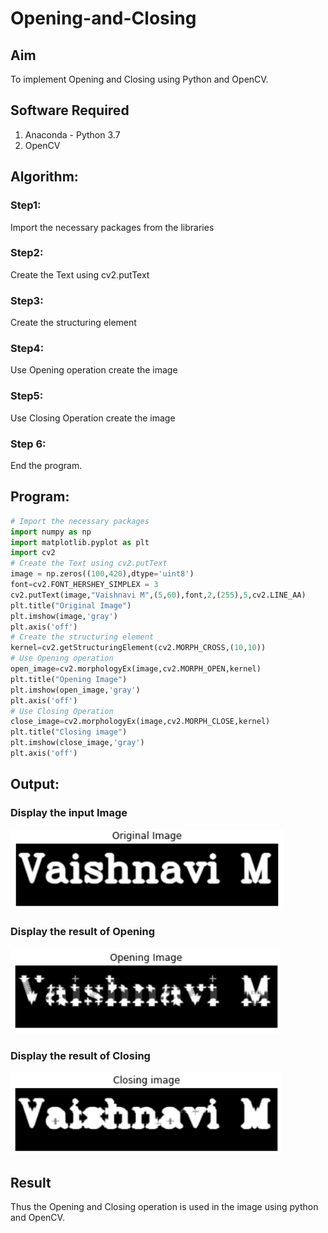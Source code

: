 # Opening-and-Closing

## Aim
To implement Opening and Closing using Python and OpenCV.

## Software Required
1. Anaconda - Python 3.7
2. OpenCV
## Algorithm:
### Step1:
Import the necessary packages from the libraries
### Step2:
Create the Text using cv2.putText
### Step3:
Create the structuring element
### Step4:
Use Opening operation create the image
### Step5:
Use Closing Operation create the image
### Step 6:
End the program.

## Program:

``` Python
# Import the necessary packages
import numpy as np
import matplotlib.pyplot as plt
import cv2
# Create the Text using cv2.putText
image = np.zeros((100,420),dtype='uint8')
font=cv2.FONT_HERSHEY_SIMPLEX = 3
cv2.putText(image,"Vaishnavi M",(5,60),font,2,(255),5,cv2.LINE_AA)
plt.title("Original Image")
plt.imshow(image,'gray')
plt.axis('off')
# Create the structuring element
kernel=cv2.getStructuringElement(cv2.MORPH_CROSS,(10,10))
# Use Opening operation
open_image=cv2.morphologyEx(image,cv2.MORPH_OPEN,kernel)
plt.title("Opening Image")
plt.imshow(open_image,'gray')
plt.axis('off')
# Use Closing Operation
close_image=cv2.morphologyEx(image,cv2.MORPH_CLOSE,kernel)
plt.title("Closing image")
plt.imshow(close_image,'gray')
plt.axis('off')

```
## Output:

### Display the input Image
![output](./output1.png)
<br>

### Display the result of Opening
![output](./output2.png)
<br>

### Display the result of Closing
![output](./output3.png)
<br>

## Result
Thus the Opening and Closing operation is used in the image using python and OpenCV.